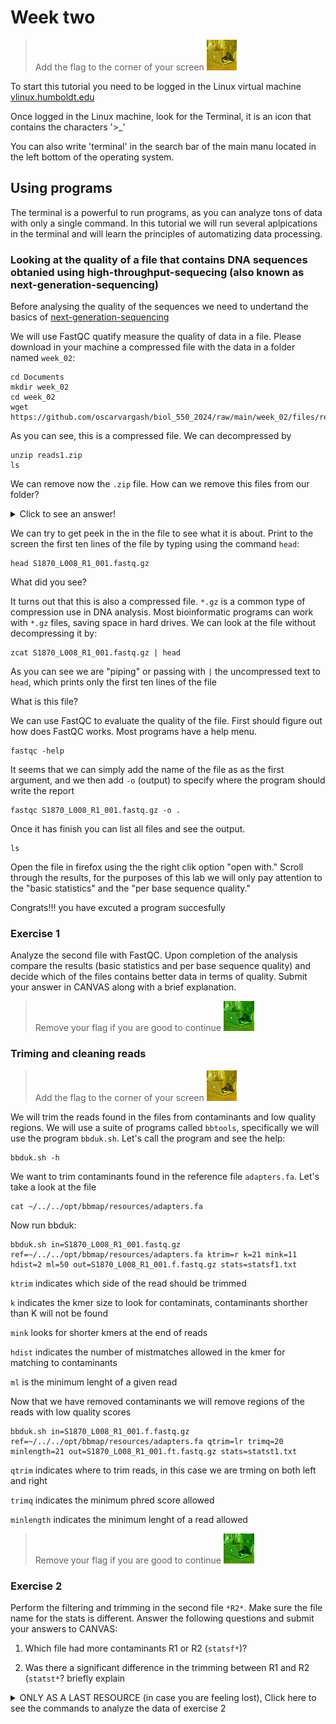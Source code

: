 # Week two

> Add the flag to the corner of your screen ![](img/yellow.jpeg)

To start this tutorial you need to be logged in the Linux virtual machine
[vlinux.humboldt.edu](https://vlinux.humboldt.edu/)

Once logged in the Linux machine, look for the Terminal, it is an icon that contains the characters '>\_'

You can also write 'terminal' in the search bar of the main manu located in the left bottom of the operating system.

## Using programs

The terminal is a powerful to run programs, as you can analyze tons of data with only a single command. In this tutorial we will run several aplpications in the terminal and will learn the principles of automatizing data processing.

### Looking at the quality of a file that contains DNA sequences obtanied using high-throughput-sequecing (also known as next-generation-sequencing)


Before analysing the quality of the sequences we need to undertand the basics of [next-generation-sequencing](https://www.youtube.com/watch?v=fCd6B5HRaZ8)

We will use FastQC quatify measure the quality of data in a file.
Please download in your machine a compressed file with the data in a folder named `week_02`:

```
cd Documents
mkdir week_02
cd week_02
wget https://github.com/oscarvargash/biol_550_2024/raw/main/week_02/files/reads1.zip
```

As you can see, this is a compressed file. We can decompressed by

```
unzip reads1.zip
ls
```

We can remove now the `.zip` file. How can we remove this files from our folder?

<details>
  <summary>Click to see an answer!</summary>
  
```
rm *.zip
```

</details>


We can try to get peek in the in the file to see what it is about. Print to the screen the first ten lines of the file by typing using the command `head`:

```
head S1870_L008_R1_001.fastq.gz
```

What did you see?

It turns out that this is also a compressed file. `*.gz` is a common type of compression use in DNA analysis. Most bioinformatic programs can work with `*.gz` files, saving space in hard drives. We can look at the file without decompressing it by:

```
zcat S1870_L008_R1_001.fastq.gz | head
```

As you can see we are "piping" or passing with `|` the uncompressed text to `head`, which prints only the first ten lines of the file

What is this file?

We can use FastQC to evaluate the quality of the file. First should figure out how does FastQC works. Most programs have a help menu.

```
fastqc -help
``` 

It seems that we can simply add the name of the file as as the first argument, and we then add `-o` (output) to specify where the program should write the report

```
fastqc S1870_L008_R1_001.fastq.gz -o .
``` 

Once it has finish you can list all files and see the output. 

```
ls
```

Open the file in firefox using the the right clik option "open with." Scroll through the results, for the purposes of this lab we will only pay attention to the "basic statistics" and the "per base sequence quality."  

Congrats!!! you have excuted a program succesfully

### Exercise 1

Analyze the second file with FastQC. Upon completion of the analysis compare the results (basic statistics and per base sequence quality) and decide which of the files contains better data in terms of quality. Submit your answer in CANVAS along with a brief explanation.

> Remove your flag if you are good to continue ![](img/green.jpeg)

### Triming and cleaning reads

> Add the flag to the corner of your screen ![](img/yellow.jpeg)

We will trim the reads found in the files from contaminants and low quality regions. We will use a suite of programs called `bbtools`, specifically we will use the program `bbduk.sh`. Let's call the program and see the help:

```
bbduk.sh -h
```

We want to trim contaminants found in the reference file `adapters.fa`. Let's take a look at the file 

```
cat ~/../../opt/bbmap/resources/adapters.fa
```

Now run bbduk:

```
bbduk.sh in=S1870_L008_R1_001.fastq.gz ref=~/../../opt/bbmap/resources/adapters.fa ktrim=r k=21 mink=11 hdist=2 ml=50 out=S1870_L008_R1_001.f.fastq.gz stats=statsf1.txt
```

`ktrim` indicates which side of the read should be trimmed

`k` indicates the kmer size to look for contaminats, contaminants shorther than K will not be found

`mink` looks for shorter kmers at the end of reads

`hdist` indicates the number of mistmatches allowed in the kmer for matching to contaminants

`ml` is the minimum lenght of a given read

Now that we have removed contaminants we will remove regions of the reads with low quality scores

```
bbduk.sh in=S1870_L008_R1_001.f.fastq.gz ref=~/../../opt/bbmap/resources/adapters.fa qtrim=lr trimq=20 minlength=21 out=S1870_L008_R1_001.ft.fastq.gz stats=statst1.txt
```

`qtrim` indicates where to trim reads, in this case we are trming on both left and right

`trimq` indicates the minimum phred score allowed

`minlength` indicates the minimum lenght of a read allowed

> Remove your flag if you are good to continue ![](img/green.jpeg)

### Exercise 2

Perform the filtering and trimming in the second file `*R2*`. Make sure the file name for the stats is different. Answer the following questions and submit your answers to CANVAS:

1. Which file had more contaminants R1 or R2 (`statsf*`)?

2. Was there a significant difference in the trimming between R1 and R2 (`statst*`? briefly explain


<details>
  <summary>ONLY AS A LAST RESOURCE (in case you are feeling lost), Click here to see the commands to analyze the data of exercise 2</summary>
  
```
bbduk.sh in=S1870_L008_R2_001.fastq.gz ref=~/../../opt/bbmap/resources/adapters.fa ktrim=r k=21 mink=11 hdist=2 ml=50 out=S1870_L008_R2_001.f.fastq.gz stats=statsf2.txt

bbduk.sh in=S1870_L008_R2_001.f.fastq.gz ref=~/../../opt/bbmap/resources/adapters.fa qtrim=lr trimq=20 minlength=21 out=S1870_L008_R2_001.ft.fastq.gz stats=statst2.txt


fastqc S1870_L008_R1_001.ft.fastq.gz -o .
fastqc S1870_L008_R2_001.ft.fastq.gz -o .
```

</details>

